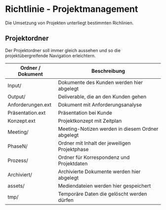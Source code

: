 # Richtlinie - Projektmanagement

Die Umsetzung von Projekten unterliegt bestimmten Richlinien.

## Projektordner

Der Projektordner soll immer gleich aussehen und so die projektübergreifende Navigation erleichtern.

Ordner / Dokument | Beschreibung
-|-
Input/ | Dokumente des Kunden werden hier abgelegt
Output/ | Deliverable, die an den Kunden gehen
Anforderungen.ext | Dokument mit Anforderungsanalyse
Präsentation.ext | Präsentation bei Kunde
Konzept.ext | Projektkonzept mit Zeitplan
Meeting/ | Meeting-Notizen werden in diesem Ordner abgelegt
PhaseN/ | Ordner mit Inhalt der jeweiligen Projektphase
Prozess/ | Ordner für Korrespondenz und Projektdaten
Archiviert/ | Archivierte Dokumente werden hier abgelegt
assets/ | Mediendateien werden hier gespeichert
tmp/ | Temporäre Daten die gelöscht werden dürfen